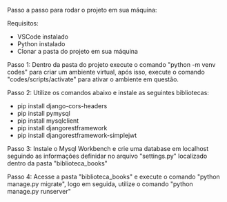Passo a passo para rodar o projeto em sua máquina:

Requisitos:
- VSCode instalado
- Python instalado
- Clonar a pasta do projeto em sua máquina

Passo 1: Dentro da pasta do projeto execute o comando "python -m venv codes" para criar um ambiente virtual, após isso, execute o comando "codes/scripts/activate" para ativar o ambiente em questão.

Passo 2: Utilize os comandos abaixo e instale as seguintes bibliotecas:
- pip install django-cors-headers
- pip install pymysql
- pip install mysqlclient
- pip install djangorestframework
- pip install djangorestframework-simplejwt

Passo 3: Instale o Mysql Workbench e crie uma database em localhost seguindo as informações definidar no arquivo "settings.py" localizado dentro da pasta "biblioteca_books"

Passo 4: Acesse a pasta "biblioteca_books" e execute o comando "python manage.py migrate", logo em seguida, utilize o comando "python manage.py runserver"
